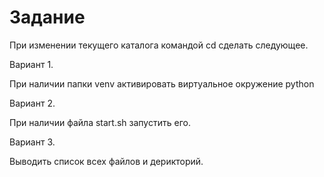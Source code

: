 # Задание

При изменении текущего каталога командой cd сделать следующее.

Вариант 1.

При наличии папки venv активировать виртуальное окружение python


Вариант 2.

При наличии файла start.sh запустить его.


Вариант 3.

Выводить список всех файлов и дерикторий.


